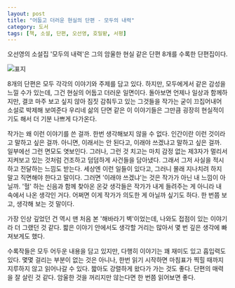 ```yaml
---
layout: post
title: "어둡고 더러운 현실의 단편 - 모두의 내력"
category: 도서
tags: [책, 소설, 단편, 오선영, 호밀밭, 서평]
---
```


오선영의 소설집 '모두의 내력'은
그의 암울한 현실 같은 단편 8개를 수록한 단편집이다.

![표지](https://lh3.googleusercontent.com/4mvpIBRF14Xs4u4sX3mDSiBIMIA9psjr6VSp2V3zStXjenHO6GXAzZ_GGjaAkVomXmNG6BupsTwm1w=s480)

8개의 단편은 모두 각각의 이야기와 주제를 담고 있다.
하지만, 모두에게서 같은 감성을 느낄 수가 있는데,
그건 현실의 어둡고 더러운 일면이다.
돌아보면 언제나 일상과 함께하지만,
결코 마주 보고 싶지 않아 짐짓 감춰두고 있는 그것들을
작가는 굳이 끄집어내어 소설로 박제해 보여준다
우리네 삶의 단면 같은 이 이야기들은
그만큼 굉장히 현실적이기도 해서 더 기분 나쁘게 다가온다.

작가는 왜 이런 이야기를 쓴 걸까.
한번 생각해보지 않을 수 없다.
인간이란 이런 것이라고 말하고 싶은 걸까.
아니면, 이래서는 안 된다고, 이래야 쓰겠냐고 말하고 싶은 걸까.
일부에선 그런 면모도 엿보인다.
그러나, 그런 것 치고는 마치 감정 없는 제3자가 멀리서 지켜보고 있는 것처럼
건조하고 덤덤하게 사건들을 담아냈다.
그래서 그저 사실을 적시하고 전달하는 느낌도 받는다.
세상엔 이런 일들이 있다고,
그러니 몰래 지나치려 하지 말고 직면해야 한다고 말이다.
그러면 '이래야 쓰겠냐'는 것은 작가가 아닌 내 느낌이 아닐까.
'헐' 하는 신음과 함께 찾아온 온갖 생각들은
작가가 내게 들려주는 게 아니라 내 속에서 나온 생각인 거다.
어쩌면 이게 작가가 의도한 게 아닐까 싶기도 하다.
한 번쯤 보고, 생각해 보는 것 말이다.

가장 인상 깊었던 건 역시 맨 처음 본 '해바라기 벽'이었는데,
나와도 접점이 있는 이야기라 더 그랬던 것 같다.
짧은 이야기 안에서도 생각할 거리는 많아서 몇 번 깊은 생각에 빠져보게도 했다.

수록작들은 모두 어두운 내용을 담고 있지만, 다행히 이야기는 꽤 재미도 있고 흡입력도 있다.
몇몇 걸리는 부분이 없는 것은 아니나,
한번 읽기 시작하면 마침표가 찍힐 때까지 지루하지 않고 읽어나갈 수 있다.
짧아도 강렬하게 왔다가 가는 것도 좋다.
단편의 매력을 잘 살린 것 같다.
암울한 것을 꺼리지만 않는다면 한 번쯤 읽어보면 좋다.
